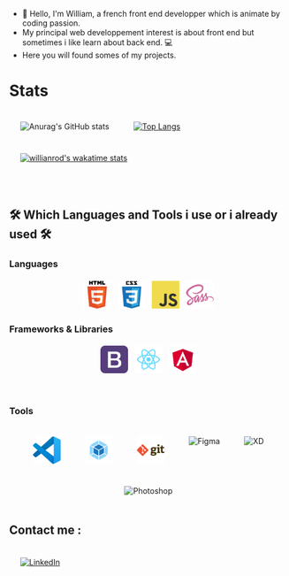 - 👋 Hello, I'm William, a french front end developper which is animate by coding passion.
- My principal web developpement interest is about front end but sometimes i like learn about back end. 💻
- Here you will found somes of my projects.

# Stats

![Anurag's GitHub stats](https://github-readme-stats.vercel.app/api?username=Draxx0&show_icons=true&theme=synthwave)
[![Top Langs](https://github-readme-stats.vercel.app/api/top-langs/?username=Draxx0&layout=compact&langs_count=12&theme=synthwave)](https://github.com/anuraghazra/github-readme-stats)
[![willianrod's wakatime stats](https://github-readme-stats.vercel.app/api/wakatime?username=Draxx0&layout=compact&langs_count=12&theme=synthwave)](https://github.com/anuraghazra/github-readme-stats)

<br>

## 🛠 Which Languages and Tools i use or i already used 🛠

<h3>Languages</h3>
<p align="center">
<img src="https://raw.githubusercontent.com/github/explore/80688e429a7d4ef2fca1e82350fe8e3517d3494d/topics/html/html.png" alt="HTML" height="50px" style="vertical-align:top; margin:4px">
<img src="https://raw.githubusercontent.com/github/explore/80688e429a7d4ef2fca1e82350fe8e3517d3494d/topics/css/css.png" alt="CSS" height="50px" style="vertical-align:top; margin:4px">
<img src="https://raw.githubusercontent.com/github/explore/80688e429a7d4ef2fca1e82350fe8e3517d3494d/topics/javascript/javascript.png" alt="Javascript" height="50px" style="vertical-align:top; margin:4px">
<img src="https://raw.githubusercontent.com/github/explore/80688e429a7d4ef2fca1e82350fe8e3517d3494d/topics/sass/sass.png" alt="Sass" height="50px" style="vertical-align:top; margin:4px">
<br>
<h3>Frameworks & Libraries</h3>
<p align="center">
<img src="https://raw.githubusercontent.com/github/explore/80688e429a7d4ef2fca1e82350fe8e3517d3494d/topics/bootstrap/bootstrap.png" alt="Bootstrap" height="50px" style="vertical-align:top; margin:4px">
<img src="https://raw.githubusercontent.com/github/explore/80688e429a7d4ef2fca1e82350fe8e3517d3494d/topics/react/react.png" alt="React" height="50px" style="vertical-align:top; margin:4px">
<img src="https://raw.githubusercontent.com/github/explore/80688e429a7d4ef2fca1e82350fe8e3517d3494d/topics/angular/angular.png" alt="Angular" height="50px" style="vertical-align:top; margin:4px">
</p>
<br>
<h3>Tools</h3>
<p align="center">
<img src="https://raw.githubusercontent.com/github/explore/80688e429a7d4ef2fca1e82350fe8e3517d3494d/topics/visual-studio-code/visual-studio-code.png" alt="VS Code" height="50px">
<img src="https://raw.githubusercontent.com/github/explore/80688e429a7d4ef2fca1e82350fe8e3517d3494d/topics/webpack/webpack.png" alt="Webpack" height="50px">
<img src="https://raw.githubusercontent.com/github/explore/80688e429a7d4ef2fca1e82350fe8e3517d3494d/topics/git/git.png" alt="Git" height="50px">
<img src="https://upload.wikimedia.org/wikipedia/commons/3/33/Figma-logo.svg" alt="Figma" height="50px">
<img src="https://download.logo.wine/logo/Adobe_XD/Adobe_XD-Logo.wine.png" alt="XD" height="50px">
<img src="https://logosmarcas.net/wp-content/uploads/2020/11/Adobe-Photoshop-Logo.png" alt="Photoshop" height="50px">
</p>

<style>
  img{
    vertical-align: top;
    margin: 20px;
  }
  </style>

## Contact me :

<div>
  <a href="https://www.linkedin.com/in/william-fort/" target="_blank"><img src="https://upload.wikimedia.org/wikipedia/commons/thumb/c/ca/LinkedIn_logo_initials.png/768px-LinkedIn_logo_initials.png" alt="LinkedIn" height="60" style="vertical-align:top; margin:20px"></a>
</div>
<!---
Draxx0/Draxx0 is a ✨ special ✨ repository because its `README.md` (this file) appears on your GitHub profile.
You can click the Preview link to take a look at your changes.
--->
